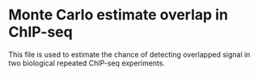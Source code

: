 # Monte Carlo estimate overlap in ChIP-seq
This file is used to estimate the chance of detecting overlapped signal in two biological repeated ChIP-seq experiments.
